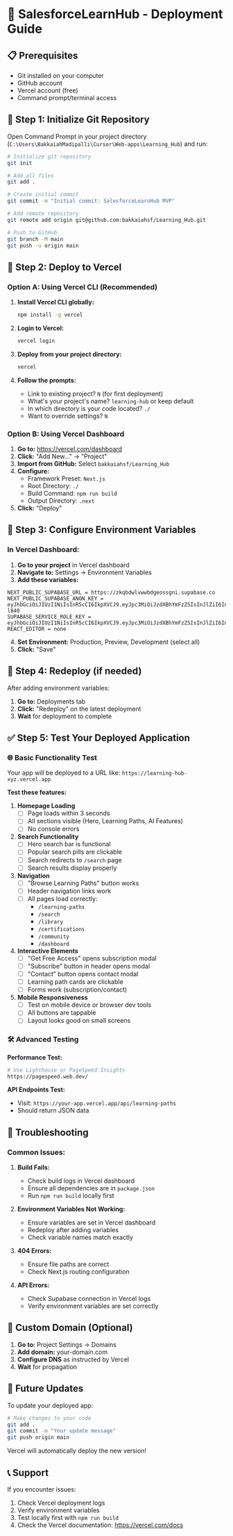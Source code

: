 # 🚀 SalesforceLearnHub - Deployment Guide

## 📋 Prerequisites

- Git installed on your computer
- GitHub account
- Vercel account (free)
- Command prompt/terminal access

## 🔧 Step 1: Initialize Git Repository

Open Command Prompt in your project directory (`C:\Users\BakkaiahMadipalli\Cursor\Web-apps\Learning_Hub`) and run:

```bash
# Initialize git repository
git init

# Add all files
git add .

# Create initial commit
git commit -m "Initial commit: SalesforceLearnHub MVP"

# Add remote repository
git remote add origin git@github.com:bakkaiahsf/Learning_Hub.git

# Push to GitHub
git branch -M main
git push -u origin main
```

## 🔗 Step 2: Deploy to Vercel

### Option A: Using Vercel CLI (Recommended)

1. **Install Vercel CLI globally:**
   ```bash
   npm install -g vercel
   ```

2. **Login to Vercel:**
   ```bash
   vercel login
   ```

3. **Deploy from your project directory:**
   ```bash
   vercel
   ```

4. **Follow the prompts:**
   - Link to existing project? `N` (for first deployment)
   - What's your project's name? `learning-hub` or keep default
   - In which directory is your code located? `./`
   - Want to override settings? `N`

### Option B: Using Vercel Dashboard

1. **Go to:** https://vercel.com/dashboard
2. **Click:** "Add New..." → "Project"
3. **Import from GitHub:** Select `bakkaiahsf/Learning_Hub`
4. **Configure:**
   - Framework Preset: `Next.js`
   - Root Directory: `./`
   - Build Command: `npm run build`
   - Output Directory: `.next`
5. **Click:** "Deploy"

## 🔑 Step 3: Configure Environment Variables

### In Vercel Dashboard:

1. **Go to your project** in Vercel dashboard
2. **Navigate to:** Settings → Environment Variables
3. **Add these variables:**

```
NEXT_PUBLIC_SUPABASE_URL = https://zkqbdwlvwwbdgeossgni.supabase.co
NEXT_PUBLIC_SUPABASE_ANON_KEY = eyJhbGciOiJIUzI1NiIsInR5cCI6IkpXVCJ9.eyJpc3MiOiJzdXBhYmFzZSIsInJlZiI6InprcWJkd2x2d3diZGdlb3NzZ25pIiwicm9sZSI6ImFub24iLCJpYXQiOjE3NTM1NDI0OTYsImV4cCI6MjA2OTExODQ5Nn0.cTvFROv4foFFvfZhAhKpzh8cvcvEqUEFhCMMPl-l840
SUPABASE_SERVICE_ROLE_KEY = eyJhbGciOiJIUzI1NiIsInR5cCI6IkpXVCJ9.eyJpc3MiOiJzdXBhYmFzZSIsInJlZiI6InprcWJkd2x2d3diZGdlb3NzZ25pIiwicm9sZSI6InNlcnZpY2Vfcm9sZSIsImlhdCI6MTc1MzU0MjQ5NiwiZXhwIjoyMDY5MTE4NDk2fQ.SvzRii9QwmJ8ZZ3kXnwJqTOknBeM4_VKNbVmGudJ8JU
REACT_EDITOR = none
```

4. **Set Environment:** Production, Preview, Development (select all)
5. **Click:** "Save"

## 🔄 Step 4: Redeploy (if needed)

After adding environment variables:

1. **Go to:** Deployments tab
2. **Click:** "Redeploy" on the latest deployment
3. **Wait** for deployment to complete

## ✅ Step 5: Test Your Deployed Application

### 🌐 Basic Functionality Test

Your app will be deployed to a URL like: `https://learning-hub-xyz.vercel.app`

**Test these features:**

1. **Homepage Loading**
   - [ ] Page loads within 3 seconds
   - [ ] All sections visible (Hero, Learning Paths, AI Features)
   - [ ] No console errors

2. **Search Functionality**
   - [ ] Hero search bar is functional
   - [ ] Popular search pills are clickable
   - [ ] Search redirects to `/search` page
   - [ ] Search results display properly

3. **Navigation**
   - [ ] "Browse Learning Paths" button works
   - [ ] Header navigation links work
   - [ ] All pages load correctly:
     - `/learning-paths`
     - `/search`
     - `/library`
     - `/certifications`
     - `/community`
     - `/dashboard`

4. **Interactive Elements**
   - [ ] "Get Free Access" opens subscription modal
   - [ ] "Subscribe" button in header opens modal
   - [ ] "Contact" button opens contact modal
   - [ ] Learning path cards are clickable
   - [ ] Forms work (subscription/contact)

5. **Mobile Responsiveness**
   - [ ] Test on mobile device or browser dev tools
   - [ ] All buttons are tappable
   - [ ] Layout looks good on small screens

### 🛠️ Advanced Testing

**Performance Test:**
```bash
# Use Lighthouse or PageSpeed Insights
https://pagespeed.web.dev/
```

**API Endpoints Test:**
- Visit: `https://your-app.vercel.app/api/learning-paths`
- Should return JSON data

## 🔧 Troubleshooting

### Common Issues:

1. **Build Fails:**
   - Check build logs in Vercel dashboard
   - Ensure all dependencies are in `package.json`
   - Run `npm run build` locally first

2. **Environment Variables Not Working:**
   - Ensure variables are set in Vercel dashboard
   - Redeploy after adding variables
   - Check variable names match exactly

3. **404 Errors:**
   - Ensure file paths are correct
   - Check Next.js routing configuration

4. **API Errors:**
   - Check Supabase connection in Vercel logs
   - Verify environment variables are set correctly

## 📱 Custom Domain (Optional)

1. **Go to:** Project Settings → Domains
2. **Add domain:** your-domain.com
3. **Configure DNS** as instructed by Vercel
4. **Wait** for propagation

## 🔄 Future Updates

To update your deployed app:

```bash
# Make changes to your code
git add .
git commit -m "Your update message"
git push origin main
```

Vercel will automatically deploy the new version!

## 📞 Support

If you encounter issues:
1. Check Vercel deployment logs
2. Verify environment variables
3. Test locally first with `npm run build`
4. Check the Vercel documentation: https://vercel.com/docs